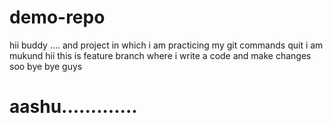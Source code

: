 # demo-repo
hii buddy ....
and project in which i am practicing
my git commands
quit
 i am mukund
 hii this is feature branch where i write a code and make changes soo bye bye guys
# aashu.............

